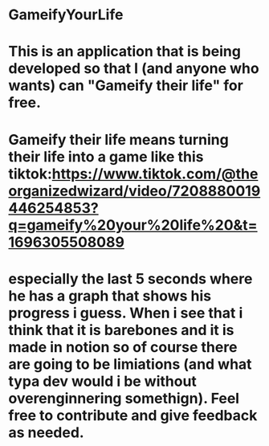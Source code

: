 # GameifyYourLife
# This is an application that is being developed so that I (and anyone who wants) can "Gameify their life" for free. 
# Gameify their life means turning their life into a game like this tiktok:https://www.tiktok.com/@theorganizedwizard/video/7208880019446254853?q=gameify%20your%20life%20&t=1696305508089
# especially the last 5 seconds where he has a graph that shows his progress i guess. When i see that i think that it is barebones and it is made in notion so of course there are going to be limiations (and what typa dev would i be without overenginnering somethign). Feel free to contribute and give feedback as needed.
